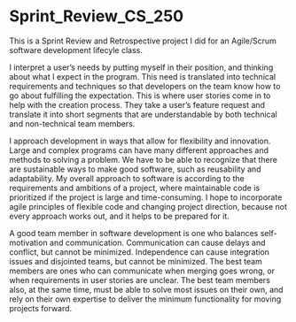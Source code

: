 # Sprint_Review_CS_250

This is a Sprint Review and Retrospective project I did for an Agile/Scrum software development lifecyle class.

  I interpret a user’s needs by putting myself in their position, and thinking about what I expect in the program. This need is translated into technical requirements and techniques so that developers on the team know how to go about fulfilling the expectation. This is where user stories come in to help with the creation process. They take a user’s feature request and translate it into short segments that are understandable by both technical and non-technical team members. 
  
  I approach development in ways that allow for flexibility and innovation. Large and complex programs can have many different approaches and methods to solving a problem. We have to be able to recognize that there are sustainable ways to make good software, such as reusability and adaptability. My overall approach to software is according to the requirements and ambitions of a project, where maintainable code is prioritized if the project is large and time-consuming. I hope to incorporate agile principles of flexible code and changing project direction, because not every approach works out, and it helps to be prepared for it.
  
  A good team member in software development is one who balances self-motivation and communication. Communication can cause delays and conflict, but cannot be minimized. Independence can cause integration issues and disjointed teams, but cannot be minimized. The best team members are ones who can communicate when merging goes wrong, or when requirements in user stories are unclear. The best team members also, at the same time, must be able to solve most issues on their own, and rely on their own expertise to deliver the minimum functionality for moving projects forward.
